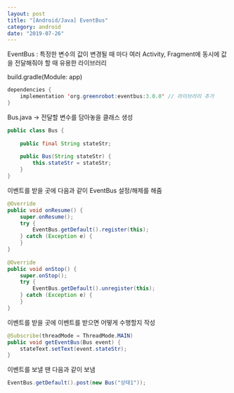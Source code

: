 ```yaml
---
layout: post
title: "[Android/Java] EventBus"
category: android
date: "2019-07-26"
---
```


EventBus : 특정한 변수의 값이 변경될 때 마다 여러 Activity, Fragment에 동시에 값을 전달해줘야 할 때 유용한 라이브러리


build.gradle(Module: app)
```java
dependencies {
    implementation 'org.greenrobot:eventbus:3.0.0' // 라이브러리 추가
}
```

Bus.java -> 전달할 변수를 담아놓을 클래스 생성
```java
public class Bus {
 
    public final String stateStr;
 
    public Bus(String stateStr) {
        this.stateStr = stateStr;
    }
}
```

이벤트를 받을 곳에 다음과 같이 EventBus 설정/해제를 해줌
```java
@Override
public void onResume() {
    super.onResume();
    try {
        EventBus.getDefault().register(this);
    } catch (Exception e) {
    }
}
 
@Override
public void onStop() {
    super.onStop();
    try {
        EventBus.getDefault().unregister(this);
    } catch (Exception e) {
    }
}

```

이벤트를 받을 곳에 이벤트를 받으면 어떻게 수행할지 작성
```java
@Subscribe(threadMode = ThreadMode.MAIN)
public void getEventBus(Bus event) {
    stateText.setText(event.stateStr);
}
```

이벤트를 보낼 땐 다음과 같이 보냄
```java
EventBus.getDefault().post(new Bus("상태1"));
```